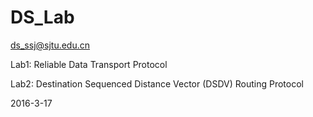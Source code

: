 # DS_Lab
ds_ssj@sjtu.edu.cn

Lab1: Reliable Data Transport Protocol

Lab2: Destination Sequenced Distance Vector (DSDV) Routing Protocol

2016-3-17

